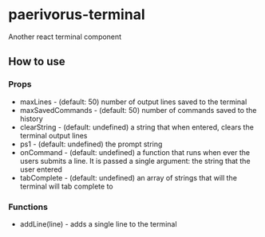 # paerivorus-terminal
Another react terminal component

## How to use
### Props
* maxLines - (default: 50) number of output lines saved to the terminal
* maxSavedCommands - (default: 50) number of commands saved to the history
* clearString - (default: undefined) a string that when entered, clears the terminal output lines
* ps1 - (default: undefined) the prompt string
* onCommand - (default: undefined) a function that runs when ever the users submits a line.  It is passed a single argument: the string that the user entered
* tabComplete - (default: undefined) an array of strings that will the terminal will tab complete to
### Functions
* addLine(line) - adds a single line to the terminal
